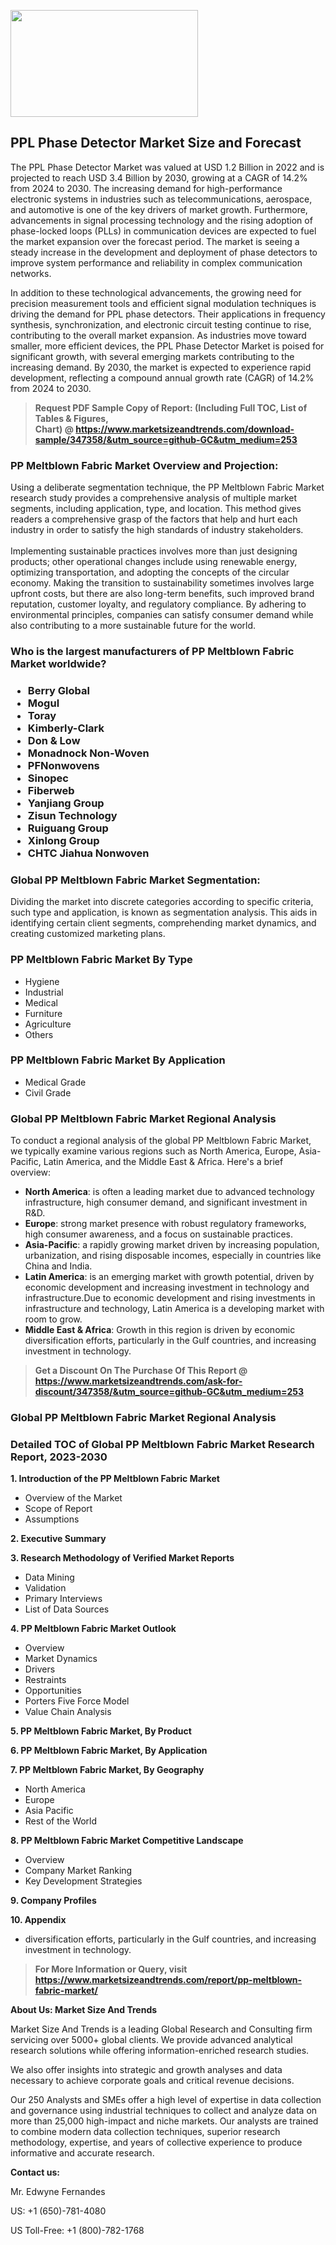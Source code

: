 <p><img class="alignnone size-medium wp-image-20088" src="https://ffe5etoiles.com/wp-content/uploads/2024/12/MST1-300x171.png" alt="" width="300" height="171" /></p><h2>PPL Phase Detector Market Size and Forecast</h2><p>The PPL Phase Detector Market was valued at USD 1.2 Billion in 2022 and is projected to reach USD 3.4 Billion by 2030, growing at a CAGR of 14.2% from 2024 to 2030. The increasing demand for high-performance electronic systems in industries such as telecommunications, aerospace, and automotive is one of the key drivers of market growth. Furthermore, advancements in signal processing technology and the rising adoption of phase-locked loops (PLLs) in communication devices are expected to fuel the market expansion over the forecast period. The market is seeing a steady increase in the development and deployment of phase detectors to improve system performance and reliability in complex communication networks.</p><p>In addition to these technological advancements, the growing need for precision measurement tools and efficient signal modulation techniques is driving the demand for PPL phase detectors. Their applications in frequency synthesis, synchronization, and electronic circuit testing continue to rise, contributing to the overall market expansion. As industries move toward smaller, more efficient devices, the PPL Phase Detector Market is poised for significant growth, with several emerging markets contributing to the increasing demand. By 2030, the market is expected to experience rapid development, reflecting a compound annual growth rate (CAGR) of 14.2% from 2024 to 2030.</p></p><blockquote id="" class=""><strong>Request PDF Sample Copy of Report: (Including Full TOC, List of Tables &amp; Figures, Chart)&nbsp;@&nbsp;<strong><a href="https://www.marketsizeandtrends.com/download-sample/347358/&utm_source=github-GC&utm_medium=253" target="_blank">https://www.marketsizeandtrends.com/download-sample/347358/&utm_source=github-GC&utm_medium=253</a></strong></strong></blockquote><h3 id="" class="">PP Meltblown Fabric Market&nbsp;Overview and Projection:</h3><p id="" class="">Using a deliberate segmentation technique, the PP Meltblown Fabric Market research study provides a comprehensive analysis of multiple market segments, including application, type, and location. This method gives readers a comprehensive grasp of the factors that help and hurt each industry in order to satisfy the high standards of industry stakeholders. <br /> <br />Implementing sustainable practices involves more than just designing products; other operational changes include using renewable energy, optimizing transportation, and adopting the concepts of the circular economy. Making the transition to sustainability sometimes involves large upfront costs, but there are also long-term benefits, such improved brand reputation, customer loyalty, and regulatory compliance. By adhering to environmental principles, companies can satisfy consumer demand while also contributing to a more sustainable future for the world.</p><h3 id="" class="">Who is the largest manufacturers of&nbsp;PP Meltblown Fabric Market worldwide?</h3><h3 class=""><p><ul><li>Berry Global </li><li> Mogul </li><li> Toray </li><li> Kimberly-Clark </li><li> Don & Low </li><li> Monadnock Non-Woven </li><li> PFNonwovens </li><li> Sinopec </li><li> Fiberweb </li><li> Yanjiang Group </li><li> Zisun Technology </li><li> Ruiguang Group </li><li> Xinlong Group </li><li> CHTC Jiahua Nonwoven</li></ul></p></h3><h3 id="" class="">Global&nbsp;PP Meltblown Fabric Market Segmentation:</h3><p id="" class="">Dividing the market into discrete categories according to specific criteria, such type and application, is known as segmentation analysis. This aids in identifying certain client segments, comprehending market dynamics, and creating customized marketing plans.</p><h3 id="" class="">PP Meltblown Fabric Market&nbsp;By Type</h3><p><p><ul><li>Hygiene</li><li> Industrial</li><li> Medical</li><li> Furniture</li><li> Agriculture</li><li> Others</p></li></ul></p></p><h3 id="" class="">PP Meltblown Fabric Market&nbsp;By Application</h3><p class=""><p><ul><li>Medical Grade</li><li> Civil Grade</li></ul></p></p><h3 id="" class="">Global PP Meltblown Fabric Market Regional Analysis</h3><p id="" class="">To conduct a regional analysis of the global PP Meltblown Fabric Market, we typically examine various regions such as North America, Europe, Asia-Pacific, Latin America, and the Middle East &amp; Africa. Here's a brief overview:</p><ul><li><strong>North America</strong>: is often a leading market due to advanced technology infrastructure, high consumer demand, and significant investment in R&amp;D.</li><li><strong>Europe</strong>: strong market presence with robust regulatory frameworks, high consumer awareness, and a focus on sustainable practices.</li><li><strong>Asia-Pacific</strong>: a rapidly growing market driven by increasing population, urbanization, and rising disposable incomes, especially in countries like China and India.</li><li><strong>Latin America</strong>: is an emerging market with growth potential, driven by economic development and increasing investment in technology and infrastructure.Due to economic development and rising investments in infrastructure and technology, Latin America is a developing market with room to grow.</li><li><strong>Middle East &amp; Africa</strong>: Growth in this region is driven by economic diversification efforts, particularly in the Gulf countries, and increasing investment in technology.</li></ul><blockquote id="" class=""><strong>Get a Discount On The Purchase Of This Report @ <strong><a href="https://www.marketsizeandtrends.com/ask-for-discount/347358/&utm_source=github-GC&utm_medium=253" target="_blank">https://www.marketsizeandtrends.com/ask-for-discount/347358/&utm_source=github-GC&utm_medium=253</a></strong></strong></blockquote><h3 id="" class="">Global PP Meltblown Fabric Market Regional Analysis</h3><h3 id="" class="">Detailed TOC of Global PP Meltblown Fabric Market Research Report, 2023-2030</h3><p id="" class=""><strong>1. Introduction of the PP Meltblown Fabric Market</strong></p><ul><li>Overview of the Market</li><li>Scope of Report</li><li>Assumptions</li></ul><p id="" class=""><strong>2. Executive Summary</strong></p><p id="" class=""><strong>3. Research Methodology of Verified Market Reports</strong></p><ul><li>Data Mining</li><li>Validation</li><li>Primary Interviews</li><li>List of Data Sources</li></ul><p id="" class=""><strong>4. PP Meltblown Fabric Market Outlook</strong></p><ul><li>Overview</li><li>Market Dynamics</li><li>Drivers</li><li>Restraints</li><li>Opportunities</li><li>Porters Five Force Model</li><li>Value Chain Analysis</li></ul><p id="" class=""><strong>5. PP Meltblown Fabric Market, By Product</strong></p><p id="" class=""><strong>6. PP Meltblown Fabric Market, By Application</strong></p><p id="" class=""><strong>7. PP Meltblown Fabric Market, By Geography</strong></p><ul><li>North America</li><li>Europe</li><li>Asia Pacific</li><li>Rest of the World</li></ul><p id="" class=""><strong>8. PP Meltblown Fabric Market Competitive Landscape</strong></p><ul><li>Overview</li><li>Company Market Ranking</li><li>Key Development Strategies</li></ul><p id="" class=""><strong>9. Company Profiles</strong></p><p id="" class=""><strong>10. Appendix</strong></p><ul><li>diversification efforts, particularly in the Gulf countries, and increasing investment in technology.</li></ul><blockquote id="" class=""><strong>For More Information or Query, visit <strong><strong><a href="https://www.marketsizeandtrends.com/report/pp-meltblown-fabric-market/" target="_blank">https://www.marketsizeandtrends.com/report/pp-meltblown-fabric-market/</a></strong></strong></strong></blockquote><p id="" class=""><strong>About Us: Market Size And Trends</strong></p><p id="" class="">Market Size And Trends is a leading Global Research and Consulting firm servicing over 5000+ global clients. We provide advanced analytical research solutions while offering information-enriched research studies.</p><p id="" class="">We also offer insights into strategic and growth analyses and data necessary to achieve corporate goals and critical revenue decisions.</p><p id="" class="">Our 250 Analysts and SMEs offer a high level of expertise in data collection and governance using industrial techniques to collect and analyze data on more than 25,000 high-impact and niche markets. Our analysts are trained to combine modern data collection techniques, superior research methodology, expertise, and years of collective experience to produce informative and accurate research.</p><p id="" class=""><strong>Contact us:</strong></p><p id="" class="">Mr. Edwyne Fernandes</p><p id="" class="">US: +1 (650)-781-4080</p><p id="" class="">US Toll-Free: +1 (800)-782-1768</p>
